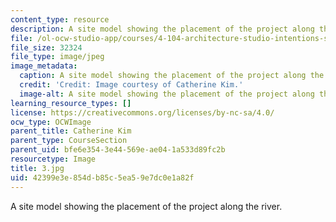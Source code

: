 ```yaml
---
content_type: resource
description: A site model showing the placement of the project along the river.
file: /ol-ocw-studio-app/courses/4-104-architecture-studio-intentions-spring-2005/42399e3e854db85c5ea59e7dc0e1a82f_3.jpg
file_size: 32324
file_type: image/jpeg
image_metadata:
  caption: A site model showing the placement of the project along the river.
  credit: 'Credit: Image courtesy of Catherine Kim.'
  image-alt: A site model showing the placement of the project along the river.
learning_resource_types: []
license: https://creativecommons.org/licenses/by-nc-sa/4.0/
ocw_type: OCWImage
parent_title: Catherine Kim
parent_type: CourseSection
parent_uid: bfe6e354-3e44-569e-ae04-1a533d89fc2b
resourcetype: Image
title: 3.jpg
uid: 42399e3e-854d-b85c-5ea5-9e7dc0e1a82f
---
```

A site model showing the placement of the project along the river.